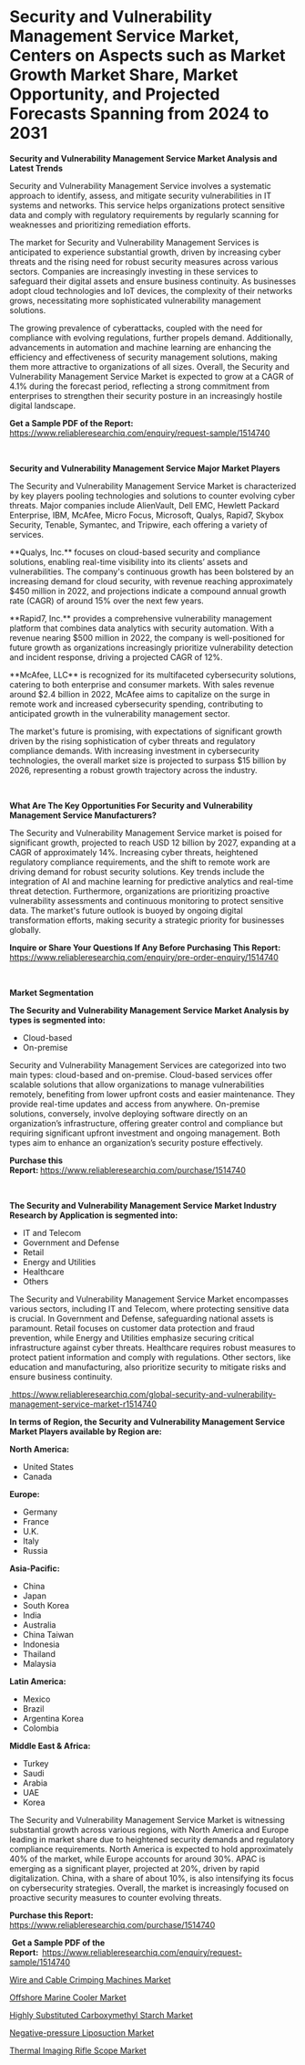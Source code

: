 <p><h1>Security and Vulnerability Management Service Market, Centers on Aspects such as Market Growth Market Share, Market Opportunity, and Projected Forecasts Spanning from 2024 to 2031</h1></p><p><strong>Security and Vulnerability Management Service Market Analysis and Latest Trends</strong></p>
<p><p>Security and Vulnerability Management Service involves a systematic approach to identify, assess, and mitigate security vulnerabilities in IT systems and networks. This service helps organizations protect sensitive data and comply with regulatory requirements by regularly scanning for weaknesses and prioritizing remediation efforts. </p><p>The market for Security and Vulnerability Management Services is anticipated to experience substantial growth, driven by increasing cyber threats and the rising need for robust security measures across various sectors. Companies are increasingly investing in these services to safeguard their digital assets and ensure business continuity. As businesses adopt cloud technologies and IoT devices, the complexity of their networks grows, necessitating more sophisticated vulnerability management solutions.</p><p>The growing prevalence of cyberattacks, coupled with the need for compliance with evolving regulations, further propels demand. Additionally, advancements in automation and machine learning are enhancing the efficiency and effectiveness of security management solutions, making them more attractive to organizations of all sizes. Overall, the Security and Vulnerability Management Service Market is expected to grow at a CAGR of 4.1% during the forecast period, reflecting a strong commitment from enterprises to strengthen their security posture in an increasingly hostile digital landscape.</p></p>
<p><strong>Get a Sample PDF of the Report:&nbsp;</strong> <a href="https://www.reliableresearchiq.com/enquiry/request-sample/1514740?utm_campaign=103&utm_medium=2&utm_source=Github&utm_content=ia&utm_term=27102024&utm_id=security-and-vulnerability-management-service">https://www.reliableresearchiq.com/enquiry/request-sample/1514740</a></p>
<p>&nbsp;</p>
<p><strong>Security and Vulnerability Management Service Major Market Players</strong></p>
<p><p>The Security and Vulnerability Management Service Market is characterized by key players pooling technologies and solutions to counter evolving cyber threats. Major companies include AlienVault, Dell EMC, Hewlett Packard Enterprise, IBM, McAfee, Micro Focus, Microsoft, Qualys, Rapid7, Skybox Security, Tenable, Symantec, and Tripwire, each offering a variety of services.</p><p>**Qualys, Inc.** focuses on cloud-based security and compliance solutions, enabling real-time visibility into its clients’ assets and vulnerabilities. The company's continuous growth has been bolstered by an increasing demand for cloud security, with revenue reaching approximately $450 million in 2022, and projections indicate a compound annual growth rate (CAGR) of around 15% over the next few years.</p><p>**Rapid7, Inc.** provides a comprehensive vulnerability management platform that combines data analytics with security automation. With a revenue nearing $500 million in 2022, the company is well-positioned for future growth as organizations increasingly prioritize vulnerability detection and incident response, driving a projected CAGR of 12%.</p><p>**McAfee, LLC** is recognized for its multifaceted cybersecurity solutions, catering to both enterprise and consumer markets. With sales revenue around $2.4 billion in 2022, McAfee aims to capitalize on the surge in remote work and increased cybersecurity spending, contributing to anticipated growth in the vulnerability management sector.</p><p>The market's future is promising, with expectations of significant growth driven by the rising sophistication of cyber threats and regulatory compliance demands. With increasing investment in cybersecurity technologies, the overall market size is projected to surpass $15 billion by 2026, representing a robust growth trajectory across the industry.</p></p>
<p>&nbsp;</p>
<p><strong>What Are The Key Opportunities For Security and Vulnerability Management Service Manufacturers?</strong></p>
<p><p>The Security and Vulnerability Management Service market is poised for significant growth, projected to reach USD 12 billion by 2027, expanding at a CAGR of approximately 14%. Increasing cyber threats, heightened regulatory compliance requirements, and the shift to remote work are driving demand for robust security solutions. Key trends include the integration of AI and machine learning for predictive analytics and real-time threat detection. Furthermore, organizations are prioritizing proactive vulnerability assessments and continuous monitoring to protect sensitive data. The market's future outlook is buoyed by ongoing digital transformation efforts, making security a strategic priority for businesses globally.</p></p>
<p><strong>Inquire or Share Your Questions If Any Before Purchasing This Report:</strong> <a href="https://www.reliableresearchiq.com/enquiry/pre-order-enquiry/1514740?utm_campaign=103&utm_medium=2&utm_source=Github&utm_content=ia&utm_term=27102024&utm_id=security-and-vulnerability-management-service">https://www.reliableresearchiq.com/enquiry/pre-order-enquiry/1514740</a></p>
<p>&nbsp;</p>
<p><strong>Market Segmentation</strong></p>
<p><strong>The Security and Vulnerability Management Service Market Analysis by types is segmented into:</strong></p>
<p><ul><li>Cloud-based</li><li>On-premise</li></ul></p>
<p><p>Security and Vulnerability Management Services are categorized into two main types: cloud-based and on-premise. Cloud-based services offer scalable solutions that allow organizations to manage vulnerabilities remotely, benefiting from lower upfront costs and easier maintenance. They provide real-time updates and access from anywhere. On-premise solutions, conversely, involve deploying software directly on an organization’s infrastructure, offering greater control and compliance but requiring significant upfront investment and ongoing management. Both types aim to enhance an organization’s security posture effectively.</p></p>
<p><strong>Purchase this Report:&nbsp;</strong><a href="https://www.reliableresearchiq.com/purchase/1514740?utm_campaign=103&utm_medium=2&utm_source=Github&utm_content=ia&utm_term=27102024&utm_id=security-and-vulnerability-management-service">https://www.reliableresearchiq.com/purchase/1514740</a></p>
<p>&nbsp;</p>
<p><strong>The Security and Vulnerability Management Service Market Industry Research by Application is segmented into:</strong></p>
<p><ul><li>IT and Telecom</li><li>Government and Defense</li><li>Retail</li><li>Energy and Utilities</li><li>Healthcare</li><li>Others</li></ul></p>
<p><p>The Security and Vulnerability Management Service Market encompasses various sectors, including IT and Telecom, where protecting sensitive data is crucial. In Government and Defense, safeguarding national assets is paramount. Retail focuses on customer data protection and fraud prevention, while Energy and Utilities emphasize securing critical infrastructure against cyber threats. Healthcare requires robust measures to protect patient information and comply with regulations. Other sectors, like education and manufacturing, also prioritize security to mitigate risks and ensure business continuity.</p></p>
<p><a href="https://www.reliableresearchiq.com/global-security-and-vulnerability-management-service-market-r1514740?utm_campaign=103&utm_medium=2&utm_source=Github&utm_content=ia&utm_term=27102024&utm_id=security-and-vulnerability-management-service">&nbsp;https://www.reliableresearchiq.com/global-security-and-vulnerability-management-service-market-r1514740</a></p>
<p><strong>In terms of Region, the Security and Vulnerability Management Service Market Players available by Region are:</strong></p>
<p>
    <p> <strong> North America: </strong>
        <ul>
            <li>United States</li>
            <li>Canada</li>
        </ul>
        </p> 
    <p> <strong> Europe: </strong>
        <ul>
            <li>Germany</li>
            <li>France</li>
            <li>U.K.</li>
            <li>Italy</li>
            <li>Russia</li>
        </ul>
        </p> 
    <p> <strong> Asia-Pacific: </strong>
        <ul>
            <li>China</li>
            <li>Japan</li>
            <li>South Korea</li>
            <li>India</li>
            <li>Australia</li>
            <li>China Taiwan</li>
            <li>Indonesia</li>
            <li>Thailand</li>
            <li>Malaysia</li>
        </ul>
        </p> 
    <p> <strong> Latin America: </strong>
        <ul>
            <li>Mexico</li>
            <li>Brazil</li>
            <li>Argentina Korea</li>
            <li>Colombia</li>
        </ul>
        </p> 
    <p> <strong> Middle East & Africa: </strong>
        <ul>
            <li>Turkey</li>
            <li>Saudi</li>
            <li>Arabia</li>
            <li>UAE</li>
            <li>Korea</li>
        </ul>
    </p>
    </p>
<p><p>The Security and Vulnerability Management Service Market is witnessing substantial growth across various regions, with North America and Europe leading in market share due to heightened security demands and regulatory compliance requirements. North America is expected to hold approximately 40% of the market, while Europe accounts for around 30%. APAC is emerging as a significant player, projected at 20%, driven by rapid digitalization. China, with a share of about 10%, is also intensifying its focus on cybersecurity strategies. Overall, the market is increasingly focused on proactive security measures to counter evolving threats.</p></p>
<p><strong>Purchase this Report: </strong><a href="https://www.reliableresearchiq.com/purchase/1514740?utm_campaign=103&utm_medium=2&utm_source=Github&utm_content=ia&utm_term=27102024&utm_id=security-and-vulnerability-management-service">https://www.reliableresearchiq.com/purchase/1514740</a></p>
<p>&nbsp;<strong>Get a Sample PDF of the Report:&nbsp;&nbsp;</strong><a href="https://www.reliableresearchiq.com/enquiry/request-sample/1514740?utm_campaign=103&utm_medium=2&utm_source=Github&utm_content=ia&utm_term=27102024&utm_id=security-and-vulnerability-management-service">https://www.reliableresearchiq.com/enquiry/request-sample/1514740</a></p>
<p><strong></strong></p>
<p><p><a href="https://www.linkedin.com/pulse/key-drivers-wire-cable-crimping-machines-market-trends-havvc?utm_campaign=103&utm_medium=2&utm_source=Github&utm_content=ia&utm_term=27102024&utm_id=security-and-vulnerability-management-service">Wire and Cable Crimping Machines Market</a></p><p><a href="https://issuu.com/reportprime-2/docs/offshore-marine-cooler-market-size-_9cbabf909db249?utm_campaign=103&utm_medium=2&utm_source=Github&utm_content=ia&utm_term=27102024&utm_id=security-and-vulnerability-management-service">Offshore Marine Cooler Market</a></p><p><a href="https://github.com/hentonwytandusyl0/Market-Research-Report-List-1/blob/main/highly-substituted-carboxymethyl-starch-market.md?utm_campaign=103&utm_medium=2&utm_source=Github&utm_content=ia&utm_term=27102024&utm_id=security-and-vulnerability-management-service">Highly Substituted Carboxymethyl Starch Market</a></p><p><a href="https://issuu.com/reportprime-2/docs/negative-pressure-liposuction-marke_b3e141a977a18d?utm_campaign=103&utm_medium=2&utm_source=Github&utm_content=ia&utm_term=27102024&utm_id=security-and-vulnerability-management-service">Negative-pressure Liposuction Market</a></p><p><a href="https://github.com/janeengrenong0/Market-Research-Report-List-1/blob/main/thermal-imaging-rifle-scope-market.md?utm_campaign=103&utm_medium=2&utm_source=Github&utm_content=ia&utm_term=27102024&utm_id=security-and-vulnerability-management-service">Thermal Imaging Rifle Scope Market</a></p></p>